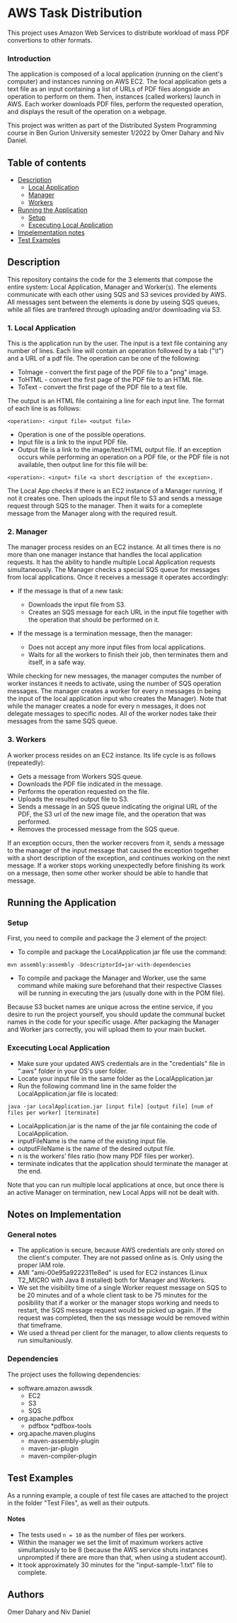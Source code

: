 # AWS Task Distribution

This project uses Amazon Web Services to distribute workload of mass PDF convertions to other formats.

### Introduction
The application is composed of a local application (running on the client's computer) and instances running on AWS EC2. The local application gets a text file as an input containing a list of URLs of PDF files alongside an operation to perform on them. Then, instances (called workers) launch in AWS. Each worker downloads PDF files, perform the requested operation, and displays the result of the operation on a webpage.

This project was written as part of the Distributed System Programming course in Ben Gurion University semester 1/2022 by Omer Dahary and Niv Daniel.

## Table of contents
* [Description](#Description)
    * [Local Application](#1-Local-Application)
    * [Manager](#2-Manager)
    * [Workers](#3-Workers)
* [Running the Application](#Running-the-Application)
    * [Setup](#Setup)
    * [Excecuting Local Application](#Excecuting-Local-Application)
* [Impelementation notes](#Notes-on-Implementation)
* [Test Examples](#Test-Examples)

## Description

This repository contains the code for the 3 elements that compose the entire system: Local Application, Manager and Worker(s).
The elements communicate with each other using SQS and S3 sevices provided by AWS.
All messages sent between the elements is done by useing SQS queues, while all files are tranfered through uploading and/or downloading via S3.

### 1. Local Application

This is the application run by the user. 
The input is a text file containing any number of lines. Each line will contain an operation followed by a tab ("\t") and a URL of a pdf file.
The operation can be one of the following:
* ToImage - convert the first page of the PDF file to a "png" image.
* ToHTML - convert the first page of the PDF file to an HTML file.
* ToText - convert the first page of the PDF file to a text file.

The output is an HTML file containing a line for each input line. The format of each line is as
follows: 
```
<operation>: <input file> <output file>
```
* Operation is one of the possible operations.
* Input file is a link to the input PDF file.
* Output file is a link to the image/text/HTML output file.
If an exception occurs while performing an operation on a PDF file, or the PDF file is not available,
then output line for this file will be: 
```
<operation>: <input> file <a short description of the exception>.
```

The Local App checks if there is an EC2 instance of a Manager running, if not it creates one. Then uploads the input file to S3 and sends a message request through SQS to the manager.
Then it waits for a comeplete message from the Manager along with the required result.

### 2. Manager
The manager process resides on an EC2 instance. At all times there is no more than one manager instance that handles the local application requests. It has the ability to handle multiple Local Application requests simultaneously. The Manager checks a special SQS queue for messages from local
applications. Once it receives a message it operates accordingly:
* If the message is that of a new task:
	* Downloads the input file from S3.
	* Creates an SQS message for each URL in the input file together with the operation that should be performed on it.
	
* If the message is a termination message, then the manager:
	* Does not accept any more input files from local applications.
	* Waits for all the workers to finish their job, then terminates them and itself, in a safe way.

While checking for new messages, the manager computes the number of worker instances it needs to activate, using the number of SQS operation messages. The manager creates a worker for every n messages (n being the input of the local application input who creates the Manager). 
Note that while the manager creates a node for every n messages, it does not delegate messages to specific nodes. All of the worker nodes take their messages from the same SQS queue.

### 3. Workers
A worker process resides on an EC2 instance. Its life cycle is as follows (repeatedly):
* Gets a message from Workers SQS queue.
* Downloads the PDF file indicated in the message.
* Performs the operation requested on the file.
* Uploads the resulted output file to S3.
* Sends a message in an SQS queue indicating the original URL of the PDF, the S3 url of the new image file, and the operation that was performed.
* Removes the processed message from the SQS queue.

If an exception occurs, then the worker recovers from it, sends a message to the manager of the input message that caused the exception together with a short description of the exception, and continues working on the next message.
If a worker stops working unexpectedly before finishing its work on a message, then some
other worker should be able to handle that message.

## Running the Application
### Setup
First, you need to compile and package the 3 element of the project:
* To compile and package the LocalApplication jar file use the command: 
```
mvn assembly:assembly -DdescriptorId=jar-with-dependencies
```
* To compile and package the Manager and Worker, use the same command while making sure beforehand that their respective Classes will be running in executing the jars (usually done with in the POM file).

Because S3 bucket names are unique across the entine service, if you desire to run the project yourself, you should update the communal bucket names in the code for your specific usage.
After packaging the Manager and Worker jars correctly, you will upload them to your main bucket.

### Excecuting Local Application
* Make sure your updated AWS credentials are in the "credentials" file in ".aws" folder in your OS's user folder.
* Locate your input file in the same folder as the LocalApplication.jar
* Run the following command line in the same folder the LocalApplication.jar file is located:
```
java -jar LocalApplication.jar [input file] [output file] [num of files per worker] [terminate]
```
* LocalApplication.jar is the name of the jar file containing the code of LocalApplication.
* inputFileName is the name of the existing input file.
* outputFileName is the name of the desired output file.
* n is the workers’ files ratio (how many PDF files per worker).
* terminate indicates that the application should terminate the manager at the end.

Note that you can run multiple local applications at once, but once there is an active Manager on termination, new Local Apps will not be dealt with.

## Notes on Implementation

### General notes
* The application is secure, because AWS credentials are only stored on the client's computer. They are not passed online as is. Only using the proper IAM role.
* AMI "ami-00e95a9222311e8ed" is used for EC2 instances (Linux T2_MICRO with Java 8 installed) both for Manager and Workers.
* We set the visibility time of a single Worker request message on SQS to be 20 minutes and of a whole client task to be 75 minutes for the posibility that if a worker or the manager stops working and needs to restart, the SQS message request would be picked up again. If the request was completed, then the sqs message would be removed within that timeframe.
* We used a thread per client for the manager, to allow clients requests to run simultaniously.

### Dependencies
The project uses the following dependencies:
* software.amazon.awssdk
    * EC2
    * S3
    * SQS
* org.apache.pdfbox
    * pdfbox
    *pdfbox-tools
* org.apache.maven.plugins
    * maven-assembly-plugin
    * maven-jar-plugin
    * maven-compiler-plugin

## Test Examples

As a running example, a couple of test file cases are attached to the project in the folder "Test Files", as well as their outputs.

#### Notes
* The tests used `n = 10` as the number of files per workers.
* Within the manager we set the limit of maximum workers active simultaniously to be 8 (because the AWS service shuts instances unprompted if there are more than that, when using a student account).
* It took approximately 30 minutes for the "input-sample-1.txt" file to complete.

## Authors

Omer Dahary and Niv Daniel
